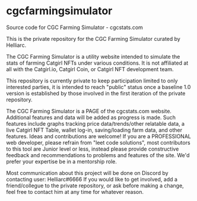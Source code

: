 # cgcfarmingsimulator
Source code for CGC Farming Simulator - cgcstats.com

This is the private repository for the CGC Farming Simulator curated by Helliarc.  

The CGC Farming Simulator is a utility website intended to simulate the stats of farming Catgirl NFTs under various conditions.  It is not affiliated at all with the Catgirl.io, Catgirl Coin, or Catgirl NFT development team. 

This repository is currently private to keep participation limited to only interested parties, it is intended to reach "public" status once a baseline 1.0 version is established by those involved in the first iteration of the private repository.

The CGC Farming Simulator is a PAGE of the cgcstats.com website.  Additional features and data will be added as progress is made.  Such features include graphs tracking price data/trends/other relatable data, a live Catgirl NFT Table, wallet log-in, saving/loading farm data, and other features.  Ideas and contributions are welcome!  If you are a PROFESSIONAL web developer, please refrain from "leet code solutions", most contributors to this tool are Junior level or less, instead please provide constructive feedback and recommendations to problems and features of the site.  We'd prefer your expertise be in a mentorship role.  

Most communication about this project will be done on Discord by contacting user: Helliarc#6666 If you would like to get involved, add a friend/collegue to the private repository, or ask before making a change, feel free to contact him at any time for whatever reason.
